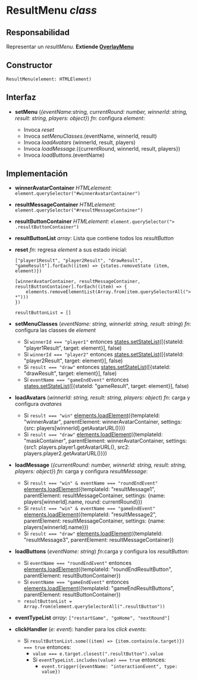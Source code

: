 # ResultMenu _class_

## Responsabilidad

Representar un _resultMenu_. **Extiende [OverlayMenu](./OverlayMenu.md)**

## Constructor

```
ResultMenu(element: HTMLElement)
```

## Interfaz

-   **setMenu** (_{eventName:string, currentRound: number, winnerId: string, result: string, players: object}_) _fn_: configura _element_:

    -   Invoca _reset_
    -   Invoca _setMenuClasses_.(eventName, winnerId, result)
    -   Invoca _loadAvatars_ (winnerId, result, players)
    -   Invoca _loadMessage_.({currentRound, winnerId, result, players})
    -   Invoca _loadButtons_.(eventName)

## Implementación

-   **winnerAvatarContainer** _HTMLelement_: `element.querySelector("#winnerAvatarContainer")`

-   **resultMessageContainer** _HTMLelement_: `element.querySelector("#resultMessageContainer")`

-   **resultButtonContainer** _HTMLelement_: `element.querySelector("> .resultButtonContainer")`

-   **resultButtonList** _array_: Lista que contiene todos los _resultButton_

-   **reset** _fn_: regresa _element_ a sus estado inicial:

    ```
    ["player1Result", "player2Result", "drawResult", "gameResult"].forEach((item) => {states.removeState (item, element)})

    [winnerAvatarContainer, resultMessageContainer, resultButtonContainer].forEach((item) => {
        elements.removeElementList(Array.from(item.querySelectorAll("> *")))
    })

    resultButtonList = []
    ```

-   **setMenuClasses** (_eventName: string, winnerId: string, result: string_) _fn_: configura las classes de _element_

    -   Si `winnerId === "player1"` entonces [states.setStateList](./states.md#interfaz)([{stateId: "player1Result", target: element}], false)
    -   Si `winnerId === "player2"` entonces [states.setStateList](./states.md#interfaz)([{stateId: "player2Result", target: element}], false)
    -   Si `result === "draw"` entonces [states.setStateList](./states.md#interfaz)([{stateId: "drawResult", target: element}], false)
    -   Si `eventName === "gameEndEvent"` entonces [states.setStateList](./states.md#interfaz)([{stateId: "gameResult", target: element}], false)

-   **loadAvatars** (_winnerId: string, result: string, players: object_) _fn_: carga y configura _avatares_

    -   Si `result === "win"` [elements.loadElement](./elements.md#interfaz)({templateId: "winnerAvatar", parentElement: winnerAvatarContainer, settings: {src: players[winnerId].getAvatarURL()}})
    -   Si `result === "draw"` [elements.loadElement](./elements.md#interfaz)({templateId: "maskContainer", parentElement: winnerAvatarContainer, settings: {src1: players.player1.getAvatarURL(), src2: players.player2.getAvatarURL()}})

-   **loadMessage** (_{currentRound: number, winnerId: string, result: string, players: object}_) _fn_: carga y configura _resultMessage_:

    -   Si `result === "win" & eventName === "roundEndEvent"` [elements.loadElement](./elements.md#interfaz)({templateId: "resultMessage1", parentElement: resultMessageContainer, settings: {name: players[winnerId].name, round: currentRound}})
    -   Si `result === "win" & eventName === "gameEndEvent"` [elements.loadElement](./elements.md#interfaz)({templateId: "resultMessage2", parentElement: resultMessageContainer, settings: {name: players[winnerId].name}})
    -   Si `result === "draw"` [elements.loadElement](./elements.md#interfaz)({templateId: "resultMessage3", parentElement: resultMessageContainer})

-   **loadButtons** (_eventName: string_) _fn_:carga y configura los _resultButton_:

    -   Si `eventName === "roundEndEvent"` entonces [elements.loadElement](./elements.md#interfaz)({templateId: "roundEndResultButton", parentElement: resultButtonContainer})
    -   Si `eventName === "gameEndEvent"` entonces [elements.loadElement](./elements.md#interfaz)({templateId: "gameEndResultButtons", parentElement: resultButtonContainer})
    -   `resultButtonList = Array.from(element.querySelectorAll(".resultButton"))`

-   **eventTypeList** _array_: `["restartGame", "goHome", "nextRound"]`

-   **clickHandler** (_e: event_): handler para los _click events_:

    -   Si `resultButtonList.some((item) => {item.contains(e.target)}) === true` entonces:
        -   `value === e.target.closest(".resultButton").value`
        -   Si `eventTypeList.includes(value) === true` entonces:
            -   `event.trigger({eventName: "interactionEvent", type: value})`
